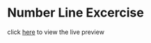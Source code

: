 # Number Line Excercise

click <a href="https://mariogranados.github.io/number-line/">here</a> to view the live preview
